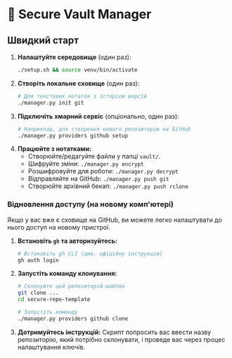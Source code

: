 # 🔐 Secure Vault Manager

## Швидкий старт

1.  **Налаштуйте середовище** (один раз):
    ```bash
    ./setup.sh && source venv/bin/activate
    ```
2.  **Створіть локальне сховище** (один раз):
    ```bash
    # Для текстових нотаток з історією версій
    ./manager.py init git
    ```
3.  **Підключіть хмарний сервіс** (опціонально, один раз):
    ```bash
    # Наприклад, для створення нового репозиторію на GitHub
    ./manager.py providers github setup
    ```
4.  **Працюйте з нотатками:**
    * Створюйте/редагуйте файли у папці `vault/`.
    * Шифруйте зміни: `./manager.py encrypt`
    * Розшифровуйте для роботи: `./manager.py decrypt`
    * Відправляйте на GitHub: `./manager.py push git`
    * Створюйте архівний бекап: `./manager.py push rclone`

### Відновлення доступу (на новому комп'ютері)

Якщо у вас вже є сховище на GitHub, ви можете легко налаштувати до нього доступ на новому пристрої.

1.  **Встановіть `gh` та авторизуйтесь:**
    ```bash
    # Встановіть gh CLI (див. офіційну інструкцію)
    gh auth login
    ```
2.  **Запустіть команду клонування:**
    ```bash
    # Склонуйте цей репозиторій-шаблон
    git clone ...
    cd secure-repo-template
    
    # Запустіть команду
    ./manager.py providers github clone
    ```
3.  **Дотримуйтесь інструкцій:** Скрипт попросить вас ввести назву репозиторію, який потрібно склонувати, і проведе вас через процес налаштування ключів.
